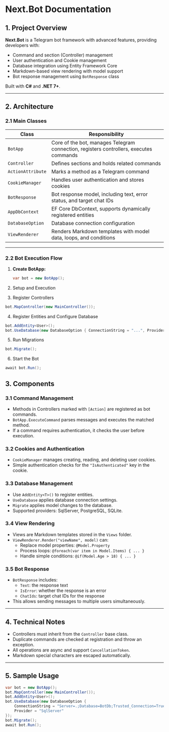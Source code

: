 # Next.Bot Documentation

## 1. Project Overview
**Next.Bot** is a Telegram bot framework with advanced features, providing developers with:

- Command and section (Controller) management  
- User authentication and Cookie management  
- Database integration using Entity Framework Core  
- Markdown-based view rendering with model support  
- Bot response management using `BotResponse` class  

Built with **C#** and **.NET 7+**.

---

## 2. Architecture

### 2.1 Main Classes
| Class | Responsibility |
|-------|----------------|
| `BotApp` | Core of the bot, manages Telegram connection, registers controllers, executes commands |
| `Controller` | Defines sections and holds related commands |
| `ActionAttribute` | Marks a method as a Telegram command |
| `CookieManager` | Handles user authentication and stores cookies |
| `BotResponse` | Bot response model, including text, error status, and target chat IDs |
| `AppDbContext` | EF Core DbContext, supports dynamically registered entities |
| `DatabaseOption` | Database connection configuration |
| `ViewRenderer` | Renders Markdown templates with model data, loops, and conditions |

---

### 2.2 Bot Execution Flow
1. **Create BotApp:**  
   ```csharp
   var bot = new BotApp();
   ```
2. Setup and Execution

3. Register Controllers
```csharp
bot.MapController(new MainController());
```

4. Register Entities and Configure Database
```csharp
bot.AddEntity<User>();
bot.UseDatabase(new DatabaseOption { ConnectionString = "...", Provider = "SqlServer" });
```

5. Run Migrations
```csharp
bot.Migrate();
```

6. Start the Bot
```csharp
await bot.Run();
```

## 3. Components

### 3.1 Command Management
- Methods in Controllers marked with `[Action]` are registered as bot commands.  
- `BotApp.ExecuteCommand` parses messages and executes the matched method.  
- If a command requires authentication, it checks the user before execution.  

### 3.2 Cookies and Authentication
- `CookieManager` manages creating, reading, and deleting user cookies.  
- Simple authentication checks for the `"IsAuthenticated"` key in the cookie.  

### 3.3 Database Management
- Use `AddEntity<T>()` to register entities.  
- `UseDatabase` applies database connection settings.  
- `Migrate` applies model changes to the database.  
- Supported providers: SqlServer, PostgreSQL, SQLite.  

### 3.4 View Rendering
- Views are Markdown templates stored in the `Views` folder.  
- `ViewRenderer.Render("viewName", model)` can:  
  - Replace model properties: `@Model.Property`  
  - Process loops: `@foreach(var item in Model.Items) { ... }`  
  - Handle simple conditions: `@if(Model.Age > 18) { ... }`  

### 3.5 Bot Response
- `BotResponse` includes:  
  - `Text`: the response text  
  - `IsError`: whether the response is an error  
  - `ChatIds`: target chat IDs for the response  
- This allows sending messages to multiple users simultaneously.  

---

## 4. Technical Notes
- Controllers must inherit from the `Controller` base class.  
- Duplicate commands are checked at registration and throw an exception.  
- All operations are async and support `CancellationToken`.  
- Markdown special characters are escaped automatically.  

---

## 5. Sample Usage
```csharp
var bot = new BotApp();
bot.MapController(new MainController());
bot.AddEntity<User>();
bot.UseDatabase(new DatabaseOption { 
    ConnectionString = "Server=.;Database=BotDb;Trusted_Connection=True;", 
    Provider = "SqlServer" 
});
bot.Migrate();
await bot.Run();
```

